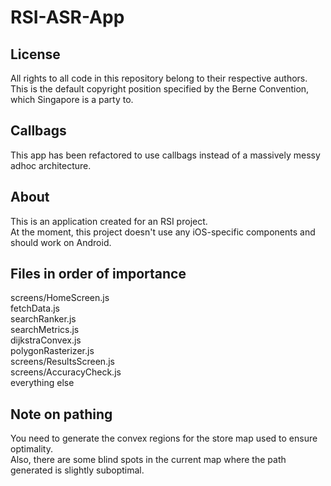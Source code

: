 # RSI-ASR-App
## License
All rights to all code in this repository belong to their respective authors.  
This is the default copyright position specified by the Berne Convention, which Singapore is a party to.
## Callbags
This app has been refactored to use callbags instead of a massively messy adhoc architecture.
## About
This is an application created for an RSI project.  
At the moment, this project doesn't use any iOS-specific components and should work on Android.
## Files in order of importance
screens/HomeScreen.js  
fetchData.js  
searchRanker.js  
searchMetrics.js  
dijkstraConvex.js  
polygonRasterizer.js  
screens/ResultsScreen.js  
screens/AccuracyCheck.js  
everything else
## Note on pathing
You need to generate the convex regions for the store map used to ensure optimality.  
Also, there are some blind spots in the current map where the path generated is slightly suboptimal.
